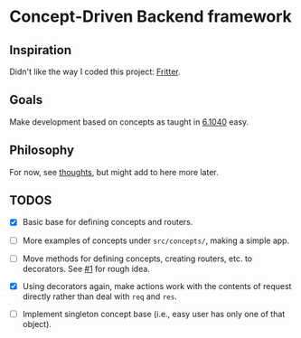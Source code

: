# Concept-Driven Backend framework

## Inspiration

Didn't like the way I coded this project: [Fritter](https://github.com/BarishNamazov/fritter).

## Goals

Make development based on concepts as taught in [6.1040](https://61040-fa22.github.io/schedule) easy.

## Philosophy

For now, see [thoughts](https://github.com/BarishNamazov/conception/blob/main/thoughts.md), but might add to here more later.

## TODOS

- [x] Basic base for defining concepts and routers.

- [ ] More examples of concepts under `src/concepts/`, making a simple app.

- [ ] Move methods for defining concepts, creating routers, etc. to decorators. See [#1](https://github.com/BarishNamazov/conception/pull/1) for rough idea.

- [x] Using decorators again, make actions work with the contents of request directly rather than deal with `req` and `res`.

- [ ] Implement singleton concept base (i.e., easy user has only one of that object).
